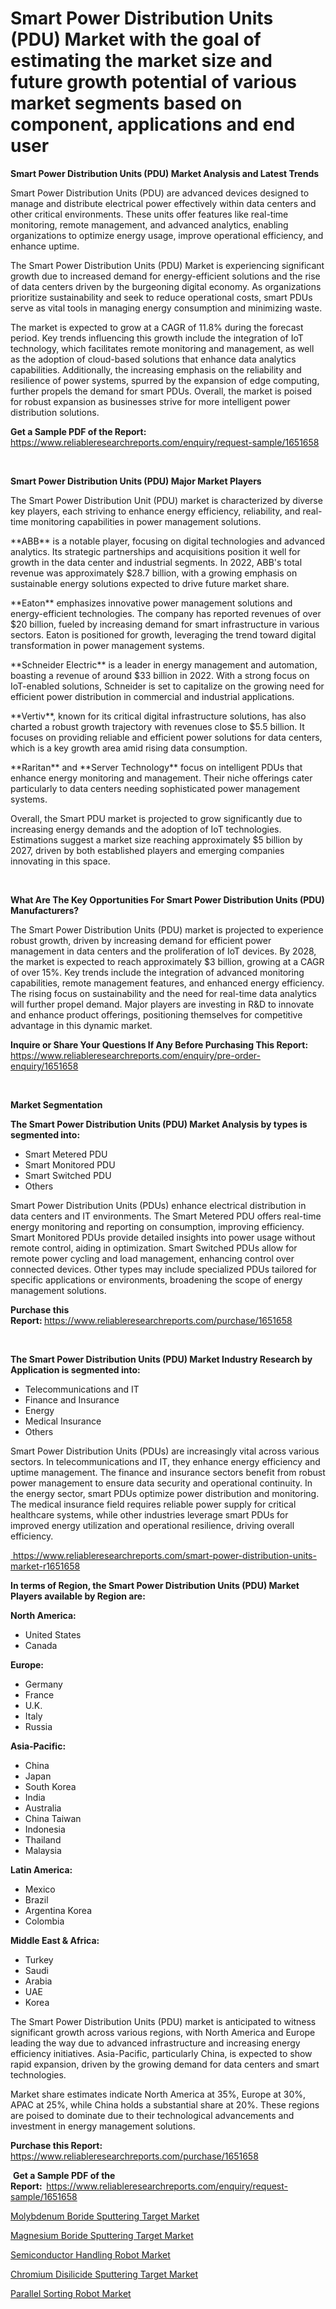 <p><h1>Smart Power Distribution Units (PDU) Market with the goal of estimating the market size and future growth potential of various market segments based on component, applications and end user</h1></p><p><strong>Smart Power Distribution Units (PDU) Market Analysis and Latest Trends</strong></p>
<p><p>Smart Power Distribution Units (PDU) are advanced devices designed to manage and distribute electrical power effectively within data centers and other critical environments. These units offer features like real-time monitoring, remote management, and advanced analytics, enabling organizations to optimize energy usage, improve operational efficiency, and enhance uptime.</p><p>The Smart Power Distribution Units (PDU) Market is experiencing significant growth due to increased demand for energy-efficient solutions and the rise of data centers driven by the burgeoning digital economy. As organizations prioritize sustainability and seek to reduce operational costs, smart PDUs serve as vital tools in managing energy consumption and minimizing waste.</p><p>The market is expected to grow at a CAGR of 11.8% during the forecast period. Key trends influencing this growth include the integration of IoT technology, which facilitates remote monitoring and management, as well as the adoption of cloud-based solutions that enhance data analytics capabilities. Additionally, the increasing emphasis on the reliability and resilience of power systems, spurred by the expansion of edge computing, further propels the demand for smart PDUs. Overall, the market is poised for robust expansion as businesses strive for more intelligent power distribution solutions.</p></p>
<p><strong>Get a Sample PDF of the Report:&nbsp;</strong> <a href="https://www.reliableresearchreports.com/enquiry/request-sample/1651658?utm_campaign=13&utm_medium=2&utm_source=Github&utm_content=ia&utm_term=08122024&utm_id=smart-power-distribution-units-pdu">https://www.reliableresearchreports.com/enquiry/request-sample/1651658</a></p>
<p>&nbsp;</p>
<p><strong>Smart Power Distribution Units (PDU) Major Market Players</strong></p>
<p><p>The Smart Power Distribution Unit (PDU) market is characterized by diverse key players, each striving to enhance energy efficiency, reliability, and real-time monitoring capabilities in power management solutions.</p><p>**ABB** is a notable player, focusing on digital technologies and advanced analytics. Its strategic partnerships and acquisitions position it well for growth in the data center and industrial segments. In 2022, ABB's total revenue was approximately $28.7 billion, with a growing emphasis on sustainable energy solutions expected to drive future market share.</p><p>**Eaton** emphasizes innovative power management solutions and energy-efficient technologies. The company has reported revenues of over $20 billion, fueled by increasing demand for smart infrastructure in various sectors. Eaton is positioned for growth, leveraging the trend toward digital transformation in power management systems.</p><p>**Schneider Electric** is a leader in energy management and automation, boasting a revenue of around $33 billion in 2022. With a strong focus on IoT-enabled solutions, Schneider is set to capitalize on the growing need for efficient power distribution in commercial and industrial applications.</p><p>**Vertiv**, known for its critical digital infrastructure solutions, has also charted a robust growth trajectory with revenues close to $5.5 billion. It focuses on providing reliable and efficient power solutions for data centers, which is a key growth area amid rising data consumption.</p><p>**Raritan** and **Server Technology** focus on intelligent PDUs that enhance energy monitoring and management. Their niche offerings cater particularly to data centers needing sophisticated power management systems.</p><p>Overall, the Smart PDU market is projected to grow significantly due to increasing energy demands and the adoption of IoT technologies. Estimations suggest a market size reaching approximately $5 billion by 2027, driven by both established players and emerging companies innovating in this space.</p></p>
<p>&nbsp;</p>
<p><strong>What Are The Key Opportunities For Smart Power Distribution Units (PDU) Manufacturers?</strong></p>
<p><p>The Smart Power Distribution Units (PDU) market is projected to experience robust growth, driven by increasing demand for efficient power management in data centers and the proliferation of IoT devices. By 2028, the market is expected to reach approximately $3 billion, growing at a CAGR of over 15%. Key trends include the integration of advanced monitoring capabilities, remote management features, and enhanced energy efficiency. The rising focus on sustainability and the need for real-time data analytics will further propel demand. Major players are investing in R&D to innovate and enhance product offerings, positioning themselves for competitive advantage in this dynamic market.</p></p>
<p><strong>Inquire or Share Your Questions If Any Before Purchasing This Report:</strong> <a href="https://www.reliableresearchreports.com/enquiry/pre-order-enquiry/1651658?utm_campaign=13&utm_medium=2&utm_source=Github&utm_content=ia&utm_term=08122024&utm_id=smart-power-distribution-units-pdu">https://www.reliableresearchreports.com/enquiry/pre-order-enquiry/1651658</a></p>
<p>&nbsp;</p>
<p><strong>Market Segmentation</strong></p>
<p><strong>The Smart Power Distribution Units (PDU) Market Analysis by types is segmented into:</strong></p>
<p><ul><li>Smart Metered PDU</li><li>Smart Monitored PDU</li><li>Smart Switched PDU</li><li>Others</li></ul></p>
<p><p>Smart Power Distribution Units (PDUs) enhance electrical distribution in data centers and IT environments. The Smart Metered PDU offers real-time energy monitoring and reporting on consumption, improving efficiency. Smart Monitored PDUs provide detailed insights into power usage without remote control, aiding in optimization. Smart Switched PDUs allow for remote power cycling and load management, enhancing control over connected devices. Other types may include specialized PDUs tailored for specific applications or environments, broadening the scope of energy management solutions.</p></p>
<p><strong>Purchase this Report:&nbsp;</strong><a href="https://www.reliableresearchreports.com/purchase/1651658?utm_campaign=13&utm_medium=2&utm_source=Github&utm_content=ia&utm_term=08122024&utm_id=smart-power-distribution-units-pdu">https://www.reliableresearchreports.com/purchase/1651658</a></p>
<p>&nbsp;</p>
<p><strong>The Smart Power Distribution Units (PDU) Market Industry Research by Application is segmented into:</strong></p>
<p><ul><li>Telecommunications and IT</li><li>Finance and Insurance</li><li>Energy</li><li>Medical Insurance</li><li>Others</li></ul></p>
<p><p>Smart Power Distribution Units (PDUs) are increasingly vital across various sectors. In telecommunications and IT, they enhance energy efficiency and uptime management. The finance and insurance sectors benefit from robust power management to ensure data security and operational continuity. In the energy sector, smart PDUs optimize power distribution and monitoring. The medical insurance field requires reliable power supply for critical healthcare systems, while other industries leverage smart PDUs for improved energy utilization and operational resilience, driving overall efficiency.</p></p>
<p><a href="https://www.reliableresearchreports.com/smart-power-distribution-units-market-r1651658?utm_campaign=13&utm_medium=2&utm_source=Github&utm_content=ia&utm_term=08122024&utm_id=smart-power-distribution-units-pdu">&nbsp;https://www.reliableresearchreports.com/smart-power-distribution-units-market-r1651658</a></p>
<p><strong>In terms of Region, the Smart Power Distribution Units (PDU) Market Players available by Region are:</strong></p>
<p>
    <p> <strong> North America: </strong>
        <ul>
            <li>United States</li>
            <li>Canada</li>
        </ul>
        </p> 
    <p> <strong> Europe: </strong>
        <ul>
            <li>Germany</li>
            <li>France</li>
            <li>U.K.</li>
            <li>Italy</li>
            <li>Russia</li>
        </ul>
        </p> 
    <p> <strong> Asia-Pacific: </strong>
        <ul>
            <li>China</li>
            <li>Japan</li>
            <li>South Korea</li>
            <li>India</li>
            <li>Australia</li>
            <li>China Taiwan</li>
            <li>Indonesia</li>
            <li>Thailand</li>
            <li>Malaysia</li>
        </ul>
        </p> 
    <p> <strong> Latin America: </strong>
        <ul>
            <li>Mexico</li>
            <li>Brazil</li>
            <li>Argentina Korea</li>
            <li>Colombia</li>
        </ul>
        </p> 
    <p> <strong> Middle East & Africa: </strong>
        <ul>
            <li>Turkey</li>
            <li>Saudi</li>
            <li>Arabia</li>
            <li>UAE</li>
            <li>Korea</li>
        </ul>
    </p>
    </p>
<p><p>The Smart Power Distribution Units (PDU) market is anticipated to witness significant growth across various regions, with North America and Europe leading the way due to advanced infrastructure and increasing energy efficiency initiatives. Asia-Pacific, particularly China, is expected to show rapid expansion, driven by the growing demand for data centers and smart technologies. </p><p>Market share estimates indicate North America at 35%, Europe at 30%, APAC at 25%, while China holds a substantial share at 20%. These regions are poised to dominate due to their technological advancements and investment in energy management solutions.</p></p>
<p><strong>Purchase this Report: </strong><a href="https://www.reliableresearchreports.com/purchase/1651658?utm_campaign=13&utm_medium=2&utm_source=Github&utm_content=ia&utm_term=08122024&utm_id=smart-power-distribution-units-pdu">https://www.reliableresearchreports.com/purchase/1651658</a></p>
<p>&nbsp;<strong>Get a Sample PDF of the Report:&nbsp;&nbsp;</strong><a href="https://www.reliableresearchreports.com/enquiry/request-sample/1651658?utm_campaign=13&utm_medium=2&utm_source=Github&utm_content=ia&utm_term=08122024&utm_id=smart-power-distribution-units-pdu">https://www.reliableresearchreports.com/enquiry/request-sample/1651658</a></p>
<p><strong></strong></p>
<p><p><a href="https://www.linkedin.com/pulse/factors-driving-growth-molybdenum-boride-sputtering-target-gchde?utm_campaign=13&utm_medium=2&utm_source=Github&utm_content=ia&utm_term=08122024&utm_id=smart-power-distribution-units-pdu">Molybdenum Boride Sputtering Target Market</a></p><p><a href="https://www.linkedin.com/pulse/marketsize2024-2031withca-adaptive-researcher-uhyte?utm_campaign=13&utm_medium=2&utm_source=Github&utm_content=ia&utm_term=08122024&utm_id=smart-power-distribution-units-pdu">Magnesium Boride Sputtering Target Market</a></p><p><a href="https://github.com/MarciaRunte/Market-Research-Report-List-1/blob/main/semiconductor-handling-robot-market.md?utm_campaign=13&utm_medium=2&utm_source=Github&utm_content=ia&utm_term=08122024&utm_id=smart-power-distribution-units-pdu">Semiconductor Handling Robot Market</a></p><p><a href="https://www.linkedin.com/pulse/the-hashub-gdiff?utm_campaign=13&utm_medium=2&utm_source=Github&utm_content=ia&utm_term=08122024&utm_id=smart-power-distribution-units-pdu">Chromium Disilicide Sputtering Target Market</a></p><p><a href="https://github.com/MariaWashington76/Market-Research-Report-List-1/blob/main/parallel-sorting-robot-market.md?utm_campaign=13&utm_medium=2&utm_source=Github&utm_content=ia&utm_term=08122024&utm_id=smart-power-distribution-units-pdu">Parallel Sorting Robot Market</a></p></p>